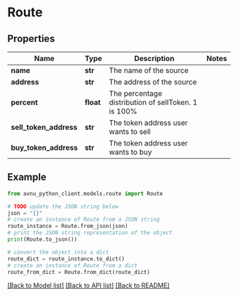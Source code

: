 # Route


## Properties

Name | Type | Description | Notes
------------ | ------------- | ------------- | -------------
**name** | **str** | The name of the source | 
**address** | **str** | The address of the source | 
**percent** | **float** | The percentage distribution of sellToken. 1 is 100% | 
**sell_token_address** | **str** | The token address user wants to sell | 
**buy_token_address** | **str** | The token address user wants to buy | 

## Example

```python
from avnu_python_client.models.route import Route

# TODO update the JSON string below
json = "{}"
# create an instance of Route from a JSON string
route_instance = Route.from_json(json)
# print the JSON string representation of the object
print(Route.to_json())

# convert the object into a dict
route_dict = route_instance.to_dict()
# create an instance of Route from a dict
route_from_dict = Route.from_dict(route_dict)
```
[[Back to Model list]](../README.md#documentation-for-models) [[Back to API list]](../README.md#documentation-for-api-endpoints) [[Back to README]](../README.md)


